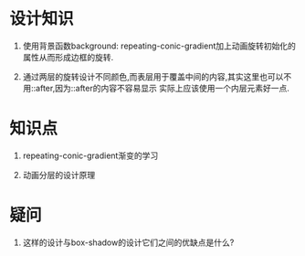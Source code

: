# 设计知识

1. 使用背景函数background: repeating-conic-gradient加上动画旋转初始化的属性从而形成边框的旋转.  

2. 通过两层的旋转设计不同颜色,而表层用于覆盖中间的内容,其实这里也可以不用::after,因为::after的内容不容易显示
    实际上应该使用一个内层元素好一点.  

# 知识点

1. repeating-conic-gradient渐变的学习

2. 动画分层的设计原理

# 疑问

1. 这样的设计与box-shadow的设计它们之间的优缺点是什么?  

